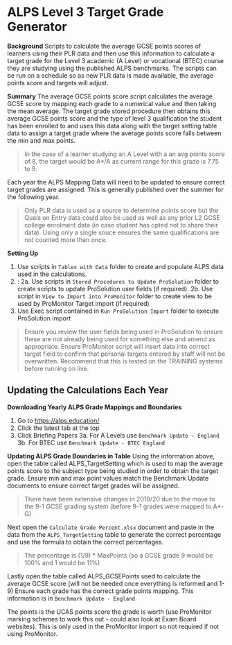 # ALPS Level 3 Target Grade Generator
**Background**
Scripts to calculate the average GCSE points scores of learners using their PLR data and then use this information to calculate a target grade for the Level 3 academic (A Level) or vocational (BTEC) course they are studying using the published ALPS benchmarks.
The scripts can be run on a schedule so as new PLR data is made available, the average points score and targets will adjust.

**Summary**
The average GCSE points score script calculates the average GCSE score by mapping each grade to a numerical value and then taking the mean average.
The target grade stored procedure then obtains this average GCSE points score and the type of level 3 qualification the student has been enrolled to and uses this data along with the target setting table data to assign a target grade where the average points score falls between the min and max points.
> In the case of a learner studying an A Level with a an avg points score of 8, the target would be A*/A as current range for this grade is 7.75 to 9.

Each year the ALPS Mapping Data will need to be updated to ensure correct target grades are assigned. This is generally published over the summer for the following year.

> Only PLR data is used as a source to determine points score but the Quals on Entry data could also be used as well as any prior L2 GCSE college enrolment data (in case student has opted not to share their data). Using only a single souce ensures the same qualifications are not counted more than once.

**Setting Up**
1. Use scripts in `Tables with Data` folder to create and populate ALPS data used in the calculations.
2. :
2a. Use scripts in `Stored Procedures to Update ProSolution` folder to create scripts to update ProSolution user fields (if required).
2b. Use script in `View to Import into ProMonitor` folder to create view to be used by ProMonitor Target import (if required)
3. Use Exec script contained in `Run ProSolution Import` folder to execute ProSolution import
> Ensure you review the user fields being used in ProSolution to ensure these are not already being used for something else and amend as appropriate.
> Ensure ProMonitor script will insert data into correct target field to confirm that personal targets entered by staff will not be overwritten.
> Recommend that this is tested on the TRAINING systems before running on live.

## Updating the Calculations Each Year
**Downloading Yearly ALPS Grade Mappings and Boundaries**
1. Go to https://alps.education/
2. Click the latest tab at the top
3. Click Briefing Papers
3a. For A Levels use `Benchmark Update - England`
3b. For BTEC use `Benchmark Update - BTEC England`

**Updating ALPS Grade Boundaries in Table**
Using the information above, open the table called ALPS_TargetSetting which is used to map the average points score to the subject type being studied in order to obtain the target grade.
Ensure min and max point values match the Benchmark Update documents to ensure correct target grades will be assigned.

> There have been extensive changes in 2019/20 due to the move to the 9-1 GCSE grading system (before 9-1 grades were mapped to A*-G)

Next open the `Calculate Grade Percent.xlsx` document and paste in the data from the `ALPS_TargetSetting` table to generate the correct percentage and use the formula to obtain the correct percentages.
> The percentage is (1/9) * MaxPoints (so a GCSE grade 9 would be 100% and 1 would be 11%)

Lastly open the table called ALPS_GCSEPoints used to calculate the average GCSE score (will not be needed once everything is reformed and 1-9)
Ensure each grade has the correct grade points mapping. This information is in `Benchmark Update - England`

The points is the UCAS points score the grade is worth (use ProMonitor marking schemes to work this out - could also look at Exam Board websites). This is only used in the ProMonitor import so not required if not using ProMonitor.
